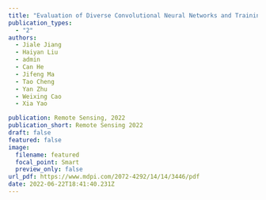 ```yaml
---
title: "Evaluation of Diverse Convolutional Neural Networks and Training Strategies for Wheat Leaf Disease Identification with Field-Acquired Photographs"
publication_types:
  - "2"
authors:
  - Jiale Jiang
  - Haiyan Liu
  - admin
  - Can He
  - Jifeng Ma
  - Tao Cheng
  - Yan Zhu
  - Weixing Cao
  - Xia Yao

publication: Remote Sensing, 2022
publication_short: Remote Sensing 2022
draft: false
featured: false
image:
  filename: featured
  focal_point: Smart
  preview_only: false
url_pdf: https://www.mdpi.com/2072-4292/14/14/3446/pdf
date: 2022-06-22T18:41:40.231Z
---
```

